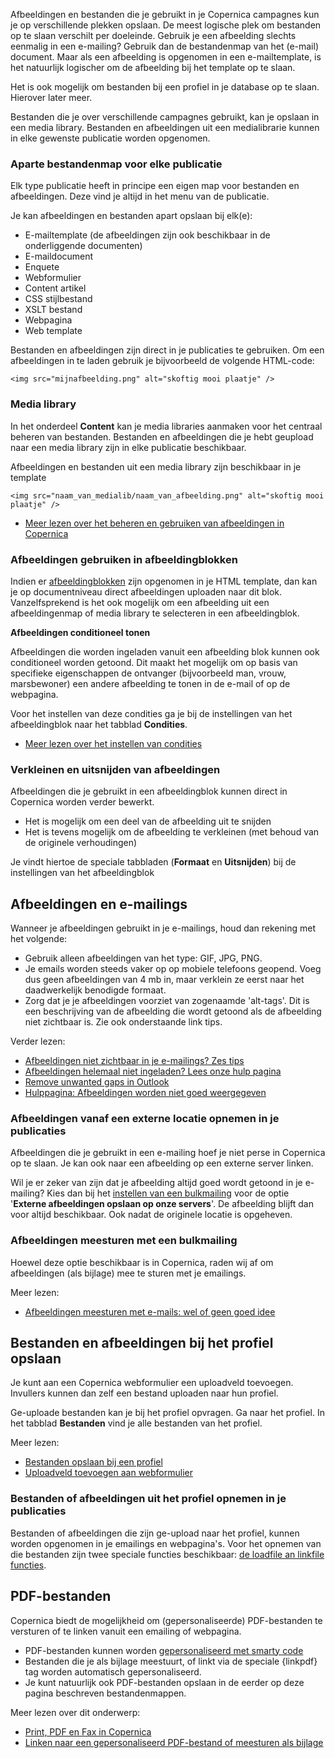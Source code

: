 Afbeeldingen en bestanden die je gebruikt in je Copernica campagnes kun
je op verschillende plekken opslaan. De meest logische plek om bestanden
op te slaan verschilt per doeleinde. Gebruik je een afbeelding slechts
eenmalig in een e-mailing? Gebruik dan de bestandenmap van het (e-mail)
document. Maar als een afbeelding is opgenomen in een e-mailtemplate, is
het natuurlijk logischer om de afbeelding bij het template op te slaan.

Het is ook mogelijk om bestanden bij een profiel in je database op te
slaan. Hierover later meer.

Bestanden die je over verschillende campagnes gebruikt, kan je opslaan
in een media library. Bestanden en afbeeldingen uit een medialibrarie
kunnen in elke gewenste publicatie worden opgenomen.

### Aparte bestandenmap voor elke publicatie

Elk type publicatie heeft in principe een eigen map voor bestanden en
afbeeldingen. Deze vind je altijd in het menu van de publicatie.

Je kan afbeeldingen en bestanden apart opslaan bij elk(e):

-   E-mailtemplate (de afbeeldingen zijn ook beschikbaar in de
    onderliggende documenten)
-   E-maildocument
-   Enquete
-   Webformulier
-   Content artikel
-   CSS stijlbestand
-   XSLT bestand
-   Webpagina
-   Web template

Bestanden en afbeeldingen zijn direct in je publicaties te gebruiken. Om
een afbeeldingen in te laden gebruik je bijvoorbeeld de volgende
HTML-code:

`<img src="mijnafbeelding.png" alt="skoftig mooi plaatje" />`

### Media library

In het onderdeel **Content** kan je media libraries aanmaken voor het
centraal beheren van bestanden. Bestanden en afbeeldingen die je hebt
geupload naar een media library zijn in elke publicatie beschikbaar.

Afbeeldingen en bestanden uit een media library zijn beschikbaar in je
template

`<img src="naam_van_medialib/naam_van_afbeelding.png" alt="skoftig mooi plaatje" />`

-   [Meer lezen over het beheren en gebruiken van afbeeldingen in
    Copernica](https://www.copernica.com/nl/ondersteuning/beheren-van-afbeeldingen-en-bestanden)

### Afbeeldingen gebruiken in afbeeldingblokken

Indien er
[afbeeldingblokken](http://www.copernica.com/nl/ondersteuning/template-blokken-de-afbeelding-tag)
zijn opgenomen in je HTML template, dan kan je op documentniveau direct
afbeeldingen uploaden naar dit blok. Vanzelfsprekend is het ook mogelijk
om een afbeelding uit een afbeeldingenmap of media library te selecteren
in een afbeeldingblok.

**Afbeeldingen conditioneel tonen**

Afbeeldingen die worden ingeladen vanuit een afbeelding blok kunnen ook
conditioneel worden getoond. Dit maakt het mogelijk om op basis van
specifieke eigenschappen de ontvanger (bijvoorbeeld man, vrouw,
marsbewoner) een andere afbeelding te tonen in de e-mail of op de
webpagina.

Voor het instellen van deze condities ga je bij de instellingen van het
afbeeldingblok naar het tabblad **Condities**.

-   [Meer lezen over het instellen van
    condities](https://www.copernica.com/nl/ondersteuning/de-eenvoudige-script-editor)

### Verkleinen en uitsnijden van afbeeldingen

Afbeeldingen die je gebruikt in een afbeeldingblok kunnen direct in
Copernica worden verder bewerkt.

-   Het is mogelijk om een deel van de afbeelding uit te snijden
-   Het is tevens mogelijk om de afbeelding te verkleinen (met behoud
    van de originele verhoudingen)

Je vindt hiertoe de speciale tabbladen (**Formaat** en **Uitsnijden**)
bij de instellingen van het afbeeldingblok

Afbeeldingen en e-mailings
--------------------------

Wanneer je afbeeldingen gebruikt in je e-mailings, houd dan rekening met
het volgende:

-   Gebruik alleen afbeeldingen van het type: GIF, JPG, PNG.
-   Je emails worden steeds vaker op op mobiele telefoons geopend. Voeg
    dus geen afbeeldingen van 4 mb in, maar verklein ze eerst naar het
    daadwerkelijk benodigde formaat.
-   Zorg dat je je afbeeldingen voorziet van zogenaamde 'alt-tags'. Dit
    is een beschrijving van de afbeelding die wordt getoond als de
    afbeelding niet zichtbaar is. Zie ook onderstaande link tips.

Verder lezen:

-   [Afbeeldingen niet zichtbaar in je e-mailings? Zes
    tips](https://www.copernica.com/nl/blog/afbeeldingen-niet-zichtbaar-in-je-e-mailings-zes-tips)
-   [Afbeeldingen helemaal niet ingeladen? Lees onze hulp
    pagina](https://www.copernica.com/nl/support/image-troubleshooting)
-   [Remove unwanted gaps in
    Outlook](https://www.copernica.com/en/blog/remove-unwanted-gaps-in-microsoft-outlook)
-   [Hulppagina: Afbeeldingen worden niet goed
    weergegeven](https://www.copernica.com/nl/ondersteuning/afbeeldingen-worden-niet-goed-uitgelijnd-in-outlook-gmail-hotmail)

### Afbeeldingen vanaf een externe locatie opnemen in je publicaties

Afbeeldingen die je gebruikt in een e-mailing hoef je niet perse in
Copernica op te slaan. Je kan ook naar een afbeelding op een externe
server linken.

Wil je er zeker van zijn dat je afbeelding altijd goed wordt getoond in
je e-mailing? Kies dan bij het [instellen van een
bulkmailing](http://www.copernica.com/nl/ondersteuning/bulkmailing-verzenden)
voor de optie '**Externe afbeeldingen opslaan op onze servers**'. De
afbeelding blijft dan voor altijd beschikbaar. Ook nadat de originele
locatie is opgeheven.

### Afbeeldingen meesturen met een bulkmailing

Hoewel deze optie beschikbaar is in Copernica, raden wij af om
afbeeldingen (als bijlage) mee te sturen met je emailings.

Meer lezen:

-   [Afbeeldingen meesturen met e-mails: wel of geen goed
    idee](https://www.copernica.com/nl/ondersteuning/afbeeldingen-meesturen-met-e-mails-wel-of-geen-goed-ideee)

Bestanden en afbeeldingen bij het profiel opslaan
-------------------------------------------------

Je kunt aan een Copernica webformulier een uploadveld toevoegen.
Invullers kunnen dan zelf een bestand uploaden naar hun profiel.

Ge-uploade bestanden kan je bij het profiel opvragen. Ga naar het
profiel. In het tabblad **Bestanden** vind je alle bestanden van het
profiel.

Meer lezen:

-   [Bestanden opslaan bij een
    profiel](https://www.copernica.com/nl/ondersteuning/bestanden-opslaan-bij-een-profiel)
-   [Uploadveld toevoegen aan
    webformulier](https://www.copernica.com/nl/ondersteuning/uploadveld-toevoegen-aan-een-webformulier)

### Bestanden of afbeeldingen uit het profiel opnemen in je publicaties

Bestanden of afbeeldingen die zijn ge-upload naar het profiel, kunnen
worden opgenomen in je emailings en webpagina's. Voor het opnemen van
die bestanden zijn twee speciale functies beschikbaar: [de loadfile an
linkfile
functies](https://www.copernica.com/nl/ondersteuning/linken-naar-bestanden-van-het-profiel-met-loadfile-en-linkfile).

PDF-bestanden
-------------

Copernica biedt de mogelijkheid om (gepersonaliseerde) PDF-bestanden te
versturen of te linken vanuit een emailing of webpagina.

-   PDF-bestanden kunnen worden [gepersonaliseerd met smarty
    code](https://www.copernica.com/nl/ondersteuning/campagnes-personaliseren)
-   Bestanden die je als bijlage meestuurt, of linkt via de speciale
    {linkpdf} tag worden automatisch gepersonaliseerd.
-   Je kunt natuurlijk ook PDF-bestanden opslaan in de eerder op deze
    pagina beschreven bestandenmappen.

Meer lezen over dit onderwerp:

-   [Print, PDF en Fax in
    Copernica](https://www.copernica.com/nl/ondersteuning/print-pdf-en-fax)
-   [Linken naar een gepersonaliseerd PDF-bestand of meesturen als
    bijlage](https://www.copernica.com/nl/ondersteuning/linken-naar-een-pdf-bestand)


